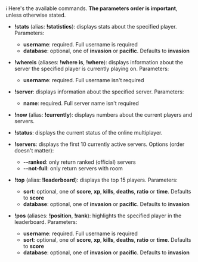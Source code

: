 ℹ️ Here's the available commands. **The parameters order is important**, unless otherwise stated.

- **!stats** (alias: **!statistics**): displays stats about the specified player. Parameters:
    - **username**: required. Full username is required
    - **database**: optional, one of **invasion** or **pacific**. Defaults to **invasion**

- **!whereis** (aliases: **!where is**, **!where**): displays information about the server the specified player is currently playing on. Parameters:
    - **username**: required. Full username isn't required

- **!server**: displays information about the specified server. Parameters:
    - **name**: required. Full server name isn't required

- **!now** (alias: **!currently**): displays numbers about the current players and servers.

- **!status**: displays the current status of the online multiplayer.

- **!servers**: displays the first 10 currently active servers. Options (order doesn't matter):
    - **--ranked**: only return ranked (official) servers
    - **--not-full**: only return servers with room

- **!top** (alias: **!leaderboard**): displays the top 15 players. Parameters:
    - **sort**: optional, one of **score**, **xp**, **kills**, **deaths**, **ratio** or **time**. Defaults to **score**
    - **database**: optional, one of **invasion** or **pacific**. Defaults to **invasion**

- **!pos** (aliases: **!position**, **!rank**): highlights the specified player in the leaderboard. Parameters:
    - **username**: required. Full username is required
    - **sort**: optional, one of **score**, **xp**, **kills**, **deaths**, **ratio** or **time**. Defaults to **score**
    - **database**: optional, one of **invasion** or **pacific**. Defaults to **invasion**